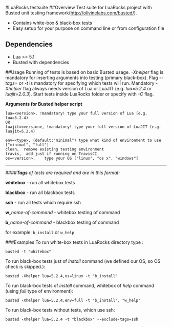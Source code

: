 #LuaRocks testsuite
##Overview
Test suite for LuaRocks project with Busted unit testing framework(http://olivinelabs.com/busted/). 

* Contains white-box & black-box tests
* Easy setup for your purpose on command line or from configuration file


## Dependencies
* Lua >= 5.1 
* Busted with dependencies


##Usage
Running of tests is based on basic Busted usage. *-Xhelper* flag is mandatory for inserting arguments into testing (primary black-box). Flag *--tags=* or *-t* is mandatory for specifying which tests will run. Mandatory *-Xhelper* flag always needs version of Lua or LuaJIT (e.g. *lua=5.2.4* or *luajit=2.0.3*). Start tests inside LuaRocks folder or specify with *-C* flag.

**Arguments for Busted helper script**

```
lua=<version>, !mandatory! type your full version of Lua (e.g. lua=5.2.4)
OR
luajit=<version>, !mandatory! type your full version of LuaJIT (e.g. luajit=5.2.4)

env=<type>,	(default:"minimal") type what kind of environment to use ["minimal", "full"]
clean,	remove existing testing environment
travis,  add just if running on TravisCI
os=<version>,    type your OS ["linux", "os x", "windows"]
```
---------------------------------------------------------------------------------------------
####_**Tags** of tests are required and are in this format:_

**whitebox** - run all whitebox tests

**blackbox** - run all blackbox tests

**ssh** - run all tests which require ssh

**w**\_*name-of-command* - whitebox testing of command

**b**\_*name-of-command* - blackbox testing of command

for example: `b_install`  or `w_help`

###Examples
To run white-box tests in LuaRocks directory type :

`busted -t "whitebox"`

To run black-box tests just of *install* command (we defined our OS, so OS check is skipped.):

`busted -Xhelper lua=5.2.4,os=linux -t "b_install"`

To run black-box tests of *install* command, whitebox of *help* command (using *full* type of environment):

`busted -Xhelper lua=5.2.4,env=full -t "b_install", "w_help"`

To run black-box tests without tests, which use ssh:

`busted -Xhelper lua=5.2.4 -t "blackbox" --exclude-tags=ssh`